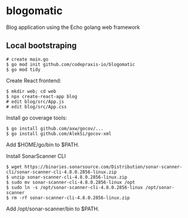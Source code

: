 # blogomatic
Blog application using the Echo golang web framework

## Local bootstraping

```
# create main.go
$ go mod init github.com/codepraxis-io/blogomatic
$ go mod tidy
```

Create React frontend:

```
$ mkdir web; cd web
$ npx create-react-app blog
# edit blog/src/App.js
# edit blog/src/App.css
```

Install go coverage tools:

```
$ go install github.com/axw/gocov/...
$ go install github.com/AlekSi/gocov-xml
```

Add $HOME/go/bin to $PATH.

Install SonarScanner CLI

```
$ wget https://binaries.sonarsource.com/Distribution/sonar-scanner-cli/sonar-scanner-cli-4.8.0.2856-linux.zip
$ unzip sonar-scanner-cli-4.8.0.2856-linux.zip
$ sudo mv sonar-scanner-cli-4.8.0.2856-linux /opt
$ sudo ln -s /opt/sonar-scanner-cli-4.8.0.2856-linux /opt/sonar-scanner
$ rm -rf sonar-scanner-cli-4.8.0.2856-linux.zip
```

Add /opt/sonar-scanner/bin to $PATH.
